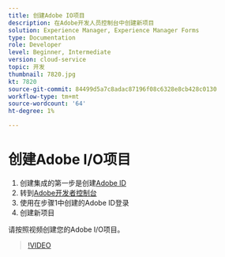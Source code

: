 ```yaml
---
title: 创建Adobe IO项目
description: 在Adobe开发人员控制台中创建新项目
solution: Experience Manager, Experience Manager Forms
type: Documentation
role: Developer
level: Beginner, Intermediate
version: cloud-service
topic: 开发
thumbnail: 7820.jpg
kt: 7820
source-git-commit: 84499d5a7c8adac87196f08c6328e8cb428c0130
workflow-type: tm+mt
source-wordcount: '64'
ht-degree: 1%

---
```


# 创建Adobe I/O项目

1. 创建集成的第一步是创建[Adobe ID](https://account.adobe.com/)
1. 转到[Adobe开发者控制台](https://console.adobe.io/home)
1. 使用在步骤1中创建的Adobe ID登录
1. 创建新项目

请按照视频创建您的Adobe I/O项目。

>[!VIDEO](https://video.tv.adobe.com/v/333220/?quality=9&learn=on)
